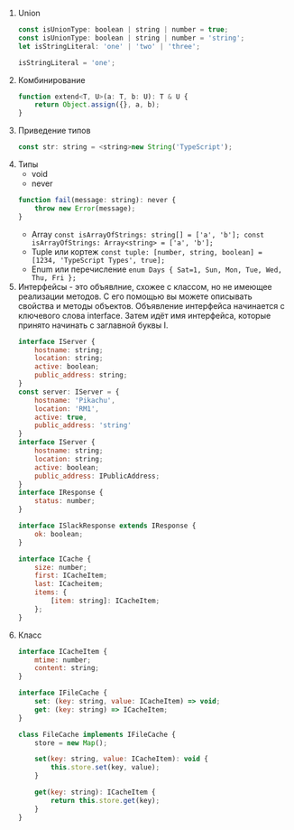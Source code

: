 1. Union
    ```javascript
    const isUnionType: boolean | string | number = true;
    const isUnionType: boolean | string | number = 'string';
    let isStringLiteral: 'one' | 'two' | 'three';

    isStringLiteral = 'one';
    ```
1. Комбинирование
    ```javascript
    function extend<T, U>(a: T, b: U): T & U {
        return Object.assign({}, a, b);
    }
    ```
1. Приведение типов
    ```javascript
    const str: string = <string>new String('TypeScript');
    ```
1.  Типы
    - void
    - never
    ```javascript
    function fail(message: string): never {
        throw new Error(message);
    }
    ```
    - Array `const isArrayOfStrings: string[] = ['a', 'b']; const isArrayOfStrings: Array<string> = ['a', 'b'];`
    - Tuple или кортеж `const tuple: [number, string, boolean] = [1234, 'TypeScript Types', true];`
    - Enum или перечисление `enum Days { Sat=1, Sun, Mon, Tue, Wed, Thu, Fri };`
1. Интерфейсы - это объявлние, схожее с классом, но не имеющее реализации методов. С его помощью вы можете описывать свойства и методы объектов. Объявление интерфейса начинается с ключевого слова interface. Затем идёт имя интерфейса, которые принято начинать с заглавной буквы I. 
    ```javascript
    interface IServer {
        hostname: string;
        location: string;
        active: boolean;
        public_address: string;
    }
    const server: IServer = {
        hostname: 'Pikachu',
        location: 'RM1',
        active: true,
        public_address: 'string'
    }
    interface IServer {
        hostname: string;
        location: string;
        active: boolean;
        public_address: IPublicAddress;
    }
    interface IResponse {
        status: number;
    }

    interface ISlackResponse extends IResponse {
        ok: boolean;
    }

    interface ICache {
        size: number;
        first: ICacheItem;
        last: ICacheitem;
        items: {
            [item: string]: ICacheItem;
        };
    }
    ```
1. Класс
    ```javascript
    interface ICacheItem {
        mtime: number;
        content: string;
    }

    interface IFileCache {
        set: (key: string, value: ICacheItem) => void;
        get: (key: string) => ICacheItem;
    }

    class FileCache implements IFileCache {
        store = new Map();

        set(key: string, value: ICacheItem): void {
            this.store.set(key, value);
        }

        get(key: string): ICacheItem {
            return this.store.get(key);
        }
    }
    ```